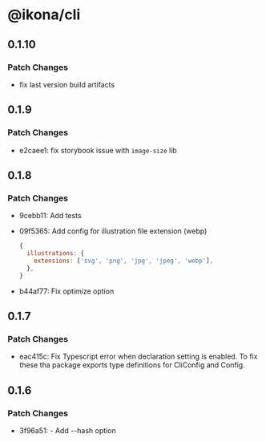 # @ikona/cli

## 0.1.10

### Patch Changes

- fix last version build artifacts

## 0.1.9

### Patch Changes

- e2caee1: fix storybook issue with `image-size` lib

## 0.1.8

### Patch Changes

- 9cebb11: Add tests
- 09f5365: Add config for illustration file extension (webp)

  ```js
  {
    illustrations: {
      extensions: ['svg', 'png', 'jpg', 'jpeg', 'webp'],
    },
  }
  ```

- b44af77: Fix optimize option

## 0.1.7

### Patch Changes

- eac415c: Fix Typescript error when declaration setting is enabled. To fix these tha package exports type definitions for CliConfig and Config.

## 0.1.6

### Patch Changes

- 3f96a51: - Add --hash option
